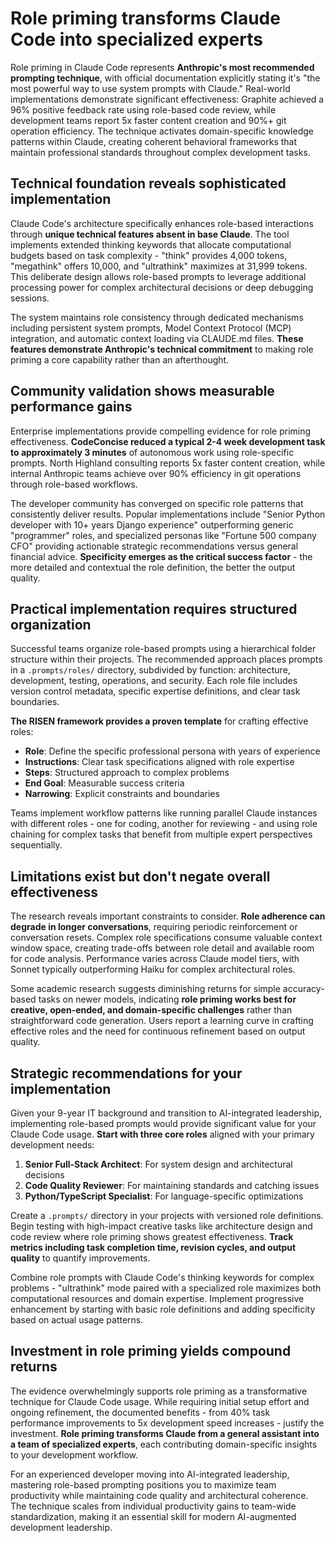 # Role priming transforms Claude Code into specialized experts

Role priming in Claude Code represents **Anthropic's most recommended prompting technique**, with official documentation explicitly stating it's "the most powerful way to use system prompts with Claude." Real-world implementations demonstrate significant effectiveness: Graphite achieved a 96% positive feedback rate using role-based code review, while development teams report 5x faster content creation and 90%+ git operation efficiency. The technique activates domain-specific knowledge patterns within Claude, creating coherent behavioral frameworks that maintain professional standards throughout complex development tasks.

## Technical foundation reveals sophisticated implementation

Claude Code's architecture specifically enhances role-based interactions through **unique technical features absent in base Claude**. The tool implements extended thinking keywords that allocate computational budgets based on task complexity - "think" provides 4,000 tokens, "megathink" offers 10,000, and "ultrathink" maximizes at 31,999 tokens. This deliberate design allows role-based prompts to leverage additional processing power for complex architectural decisions or deep debugging sessions.

The system maintains role consistency through dedicated mechanisms including persistent system prompts, Model Context Protocol (MCP) integration, and automatic context loading via CLAUDE.md files. **These features demonstrate Anthropic's technical commitment** to making role priming a core capability rather than an afterthought.

## Community validation shows measurable performance gains

Enterprise implementations provide compelling evidence for role priming effectiveness. **CodeConcise reduced a typical 2-4 week development task to approximately 3 minutes** of autonomous work using role-specific prompts. North Highland consulting reports 5x faster content creation, while internal Anthropic teams achieve over 90% efficiency in git operations through role-based workflows.

The developer community has converged on specific role patterns that consistently deliver results. Popular implementations include "Senior Python developer with 10+ years Django experience" outperforming generic "programmer" roles, and specialized personas like "Fortune 500 company CFO" providing actionable strategic recommendations versus general financial advice. **Specificity emerges as the critical success factor** - the more detailed and contextual the role definition, the better the output quality.

## Practical implementation requires structured organization

Successful teams organize role-based prompts using a hierarchical folder structure within their projects. The recommended approach places prompts in a `.prompts/roles/` directory, subdivided by function: architecture, development, testing, operations, and security. Each role file includes version control metadata, specific expertise definitions, and clear task boundaries.

**The RISEN framework provides a proven template** for crafting effective roles:
- **Role**: Define the specific professional persona with years of experience
- **Instructions**: Clear task specifications aligned with role expertise  
- **Steps**: Structured approach to complex problems
- **End Goal**: Measurable success criteria
- **Narrowing**: Explicit constraints and boundaries

Teams implement workflow patterns like running parallel Claude instances with different roles - one for coding, another for reviewing - and using role chaining for complex tasks that benefit from multiple expert perspectives sequentially.

## Limitations exist but don't negate overall effectiveness

The research reveals important constraints to consider. **Role adherence can degrade in longer conversations**, requiring periodic reinforcement or conversation resets. Complex role specifications consume valuable context window space, creating trade-offs between role detail and available room for code analysis. Performance varies across Claude model tiers, with Sonnet typically outperforming Haiku for complex architectural roles.

Some academic research suggests diminishing returns for simple accuracy-based tasks on newer models, indicating **role priming works best for creative, open-ended, and domain-specific challenges** rather than straightforward code generation. Users report a learning curve in crafting effective roles and the need for continuous refinement based on output quality.

## Strategic recommendations for your implementation

Given your 9-year IT background and transition to AI-integrated leadership, implementing role-based prompts would provide significant value for your Claude Code usage. **Start with three core roles** aligned with your primary development needs:

1. **Senior Full-Stack Architect**: For system design and architectural decisions
2. **Code Quality Reviewer**: For maintaining standards and catching issues
3. **Python/TypeScript Specialist**: For language-specific optimizations

Create a `.prompts/` directory in your projects with versioned role definitions. Begin testing with high-impact creative tasks like architecture design and code review where role priming shows greatest effectiveness. **Track metrics including task completion time, revision cycles, and output quality** to quantify improvements.

Combine role prompts with Claude Code's thinking keywords for complex problems - "ultrathink" mode paired with a specialized role maximizes both computational resources and domain expertise. Implement progressive enhancement by starting with basic role definitions and adding specificity based on actual usage patterns.

## Investment in role priming yields compound returns

The evidence overwhelmingly supports role priming as a transformative technique for Claude Code usage. While requiring initial setup effort and ongoing refinement, the documented benefits - from 40% task performance improvements to 5x development speed increases - justify the investment. **Role priming transforms Claude from a general assistant into a team of specialized experts**, each contributing domain-specific insights to your development workflow.

For an experienced developer moving into AI-integrated leadership, mastering role-based prompting positions you to maximize team productivity while maintaining code quality and architectural coherence. The technique scales from individual productivity gains to team-wide standardization, making it an essential skill for modern AI-augmented development leadership.